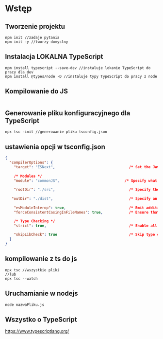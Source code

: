 # Wstęp
## Tworzenie projektu
```console
npm init //zadaje pytania
npm init -y //tworzy domyslny
```

## Instalacja LOKALNA TypeScript
```console
npm install typescript --save-dev //instaluje lokanie TypeScript do pracy dla dev
npm install @types/node -D //instaluje typy TypeScript do pracy z node

```

## Kompilowanie do JS
``` npx tsc nazwaPliku  //npx oznacza uruchom polecenie z node_modules .bin
```

## Generowanie pliku konfiguracyjnego dla TypeScript

```console
npx tsc -init //generowanie pliku tsconfig.json
```
## ustawienia opcji w tsconfig.json
```json
{
  "compilerOptions": {     
    "target": "ESNext",                                  /* Set the JavaScript language version for emitted JavaScript and include compatible library declarations. */
  
    /* Modules */
    "module": "commonJS",                              /* Specify what module code is generated. */
    
    "rootDir": "./src",                                  /* Specify the root folder within your source files. */
  
   "outDir": "./dist",                                   /* Specify an output folder for all emitted files. */
   
    "esModuleInterop": true,                             /* Emit additional JavaScript to ease support for importing CommonJS modules. This enables 'allowSyntheticDefaultImports' for type compatibility. */
    "forceConsistentCasingInFileNames": true,            /* Ensure that casing is correct in imports. */

    /* Type Checking */
    "strict": true,                                      /* Enable all strict type-checking options. */
   
    "skipLibCheck": true                                 /* Skip type checking all .d.ts files. */
  }
}
```
## kompilowanie z ts do js

```console 
npx tsc //wszystkie pliki
//lub
npx tsc --watch
```
## Uruchamianie w nodejs
```console
node nazwaPliku.js
```
## Wszystko o TypeScript
https://www.typescriptlang.org/
